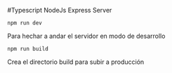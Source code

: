 #Typescript NodeJs Express Server


```
npm run dev
```
Para hechar a andar el servidor en modo de desarrollo

```
npm run build
```
Crea el directorio build para subir a producción